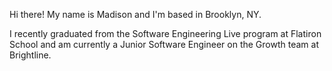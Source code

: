 Hi there! My name is Madison and I'm based in Brooklyn, NY. 

I recently graduated from the Software Engineering Live program at Flatiron School and am currently a Junior Software Engineer on the Growth team at Brightline.
